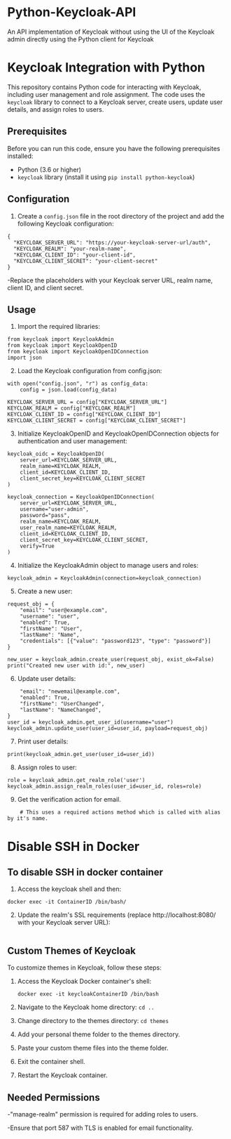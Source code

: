 # Python-Keycloak-API
An API implementation of Keycloak without using the UI of the Keycloak admin directly using the Python client for Keycloak

# Keycloak Integration with Python

This repository contains Python code for interacting with Keycloak, including user management and role assignment. The code uses the `keycloak` library to connect to a Keycloak server, create users, update user details, and assign roles to users.

## Prerequisites

Before you can run this code, ensure you have the following prerequisites installed:

- Python (3.6 or higher)
- `keycloak` library (install it using `pip install python-keycloak`)

## Configuration

1. Create a `config.json` file in the root directory of the project and add the following Keycloak configuration:

```
{
  "KEYCLOAK_SERVER_URL": "https://your-keycloak-server-url/auth",
  "KEYCLOAK_REALM": "your-realm-name",
  "KEYCLOAK_CLIENT_ID": "your-client-id",
  "KEYCLOAK_CLIENT_SECRET": "your-client-secret"
}
```
-Replace the placeholders with your Keycloak server URL, realm name, client ID, and client secret.
## Usage

1. Import the required libraries:

```
from keycloak import KeycloakAdmin
from keycloak import KeycloakOpenID
from keycloak import KeycloakOpenIDConnection
import json

```

2. Load the Keycloak configuration from config.json:
```
with open("config.json", "r") as config_data:
    config = json.load(config_data)

KEYCLOAK_SERVER_URL = config["KEYCLOAK_SERVER_URL"]
KEYCLOAK_REALM = config["KEYCLOAK_REALM"]
KEYCLOAK_CLIENT_ID = config["KEYCLOAK_CLIENT_ID"]
KEYCLOAK_CLIENT_SECRET = config["KEYCLOAK_CLIENT_SECRET"]

```
3. Initialize KeycloakOpenID and KeycloakOpenIDConnection objects for authentication and user management:
```
keycloak_oidc = KeycloakOpenID(
    server_url=KEYCLOAK_SERVER_URL,
    realm_name=KEYCLOAK_REALM,
    client_id=KEYCLOAK_CLIENT_ID,
    client_secret_key=KEYCLOAK_CLIENT_SECRET
)

keycloak_connection = KeycloakOpenIDConnection(
    server_url=KEYCLOAK_SERVER_URL,
    username="user-admin",
    password="pass",
    realm_name=KEYCLOAK_REALM,
    user_realm_name=KEYCLOAK_REALM,
    client_id=KEYCLOAK_CLIENT_ID,
    client_secret_key=KEYCLOAK_CLIENT_SECRET,
    verify=True
)

```

4. Initialize the KeycloakAdmin object to manage users and roles:
```
keycloak_admin = KeycloakAdmin(connection=keycloak_connection)

```

5. Create a new user:
```
request_obj = {
    "email": "user@example.com",
    "username": "user",
    "enabled": True,
    "firstName": "User",
    "lastName": "Name",
    "credentials": [{"value": "password123", "type": "password"}]
}

new_user = keycloak_admin.create_user(request_obj, exist_ok=False)
print("Created new user with id:", new_user)

```
6. Update user details:
```request_obj = {
    "email": "newemail@example.com",
    "enabled": True,
    "firstName": "UserChanged",
    "lastName": "NameChanged",
}
user_id = keycloak_admin.get_user_id(username="user")
keycloak_admin.update_user(user_id=user_id, payload=request_obj)
```
7. Print user details:
```
print(keycloak_admin.get_user(user_id=user_id))
```
8. Assign roles to user:
```# Get a realm role (you need 'manage-realm' permission)
role = keycloak_admin.get_realm_role('user')
keycloak_admin.assign_realm_roles(user_id=user_id, roles=role)
```
9. Get the verification action for email.
```verification_action = keycloak_admin.get_required_action_by_alias('VERIFY_EMAIL') 
    # This uses a required actions method which is called with alias by it's name.
```
# Disable SSH in Docker 

## To disable SSH in docker container 
1. Access the keycloak shell and then:
```
docker exec -it ContainerID /bin/bash/

```
2. Update the realm's SSL requirements (replace http://localhost:8080/ with your Keycloak server URL):

```./kcadm.sh update realms/master -s sslRequired=NONE --server http://localhost:8080/ --realm master --user admin
```
## Custom Themes of Keycloak

To customize themes in Keycloak, follow these steps:

1. Access the Keycloak Docker container's shell:

   ```docker exec -it keycloakContainerID /bin/bash```
2. Navigate to the Keycloak home directory:
 ```cd ..```

3. Change directory to the themes directory:
```cd themes```
4. Add your personal theme folder to the themes directory.

5. Paste your custom theme files into the theme folder.

6. Exit the container shell.

7.  Restart the Keycloak container.

## Needed Permissions
-"manage-realm" permission is required for adding roles to users.

-Ensure that port 587 with TLS is enabled for email functionality.